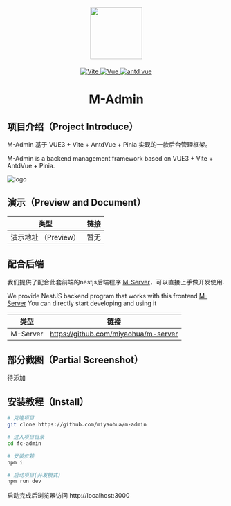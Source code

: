 <div align="center">

<img src="https://www.vpske.cn/upload/m-admin/logo.png" width="120px" height="120px"/>

<p align="center" style="margin-top:20px">
	<a href="https://v3.vuejs.org/" target="_blank">
		<img src="https://img.shields.io/badge/vite-5.x-blue" alt="Vite">
	</a>
	<a href="https://v3.vuejs.org/" target="_blank">
		<img src="https://img.shields.io/badge/Vue.js-3.x-green" alt="Vue">
	</a>
	<a href="https://www.antdv.com/components/icon-cn" target="_blank">
		<img src="https://img.shields.io/badge/antd-vue-blue" alt="antd vue">
	</a>
</p>

<h1>M-Admin</h1>

</div>

## 项目介绍（Project Introduce）

M-Admin 基于 VUE3 + Vite + AntdVue + Pinia 实现的一款后台管理框架。

M-Admin is a backend management framework based on VUE3 + Vite + AntdVue + Pinia.

![logo](https://www.vpske.cn/upload/m-admin/desk.png)

## 演示（Preview and Document）

| 类型                 | 链接 |
| -------------------- | ---- |
| 演示地址 （Preview） | 暂无 |

## 配合后端

我们提供了配合此套前端的nestjs后端程序 [M-Server](https://github.com/miyaohua/m-server)，可以直接上手做开发使用.

We provide NestJS backend program that works with this frontend [M-Server](https://github.com/miyaohua/m-server) You can directly start developing and using it

| 类型   | 链接                                    |
| ------ | --------------------------------------- |
| M-Server | https://github.com/miyaohua/m-server |

## 部分截图（Partial Screenshot）

<!-- ![logo](https://mock.fcadmin.fun/web/img/fc-2.png) -->
待添加

## 安装教程（Install）

```sh
# 克隆项目
git clone https://github.com/miyaohua/m-admin

# 进入项目目录
cd fc-admin

# 安装依赖
npm i

# 启动项目(开发模式)
npm run dev
```

启动完成后浏览器访问 http://localhost:3000

